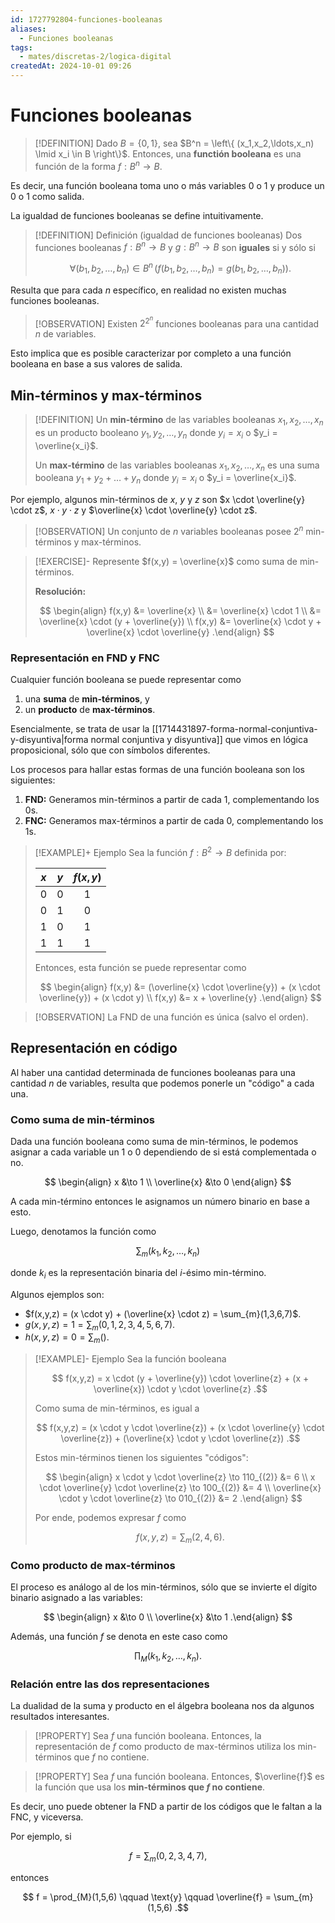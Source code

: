 ```yaml
---
id: 1727792804-funciones-booleanas
aliases:
  - Funciones booleanas
tags:
  - mates/discretas-2/logica-digital
createdAt: 2024-10-01 09:26
---
```


# Funciones booleanas

> [!DEFINITION]
> Dado $B = \left\{ 0, 1 \right\}$, sea $B^n = \left\{ (x_1,x_2,\ldots,x_n) \lmid x_i \in B \right\}$. Entonces, una **functión booleana** es una función de la forma $f: B^n \to B$.

Es decir, una función booleana toma uno o más variables $0$ o $1$ y produce un $0$ o $1$ como salida.

La igualdad de funciones booleanas se define intuitivamente.

> [!DEFINITION] Definición (igualdad de funciones booleanas)
> Dos funciones booleanas $f: B^n \to B$ y $g: B^n \to B$ son **iguales** si y sólo si
> 
> $$
> \forall (b_1,b_2,\ldots,b_n) \in B^n \, (f(b_1,b_2,\ldots,b_n) = g(b_1,b_2,\ldots,b_n))
> .$$

Resulta que para cada $n$ específico, en realidad no existen muchas funciones booleanas.

> [!OBSERVATION]
> Existen $2^{2^n}$ funciones booleanas para una cantidad $n$ de variables.

Esto implica que es posible caracterizar por completo a una función booleana en base a sus valores de salida.

## Min-términos y max-términos

> [!DEFINITION]
> Un **min-término** de las variables booleanas $x_1,x_2,\ldots,x_n$ es un producto booleano $y_1,y_2,\ldots,y_n$ donde $y_i = x_i$ o $y_i = \overline{x_i}$.
> 
> 
> Un **max-término** de las variables booleanas $x_1,x_2,\ldots,x_n$ es una suma booleana $y_1 + y_2 + \ldots + y_n$ donde $y_i = x_i$ o $y_i = \overline{x_i}$.

Por ejemplo, algunos min-términos de $x$, $y$ y $z$ son $x \cdot \overline{y} \cdot z$, $x \cdot y \cdot z$ y $\overline{x} \cdot \overline{y} \cdot z$.

> [!OBSERVATION]
> Un conjunto de $n$ variables booleanas posee $2^n$ min-términos y max-términos.

> [!EXERCISE]-
> Represente $f(x,y) = \overline{x}$ como suma de min-términos.
> 
> **Resolución:**
> 
> $$
> \begin{align}
> f(x,y) &= \overline{x} \\
>        &= \overline{x} \cdot 1 \\
>        &= \overline{x} \cdot (y + \overline{y}) \\
> f(x,y) &= \overline{x} \cdot y + \overline{x} \cdot \overline{y}
> .\end{align}
> $$

### Representación en FND y FNC

Cualquier función booleana se puede representar como

1. una **suma** de **min-términos**, y
2. un **producto** de **max-términos**.

Esencialmente, se trata de usar la [[1714431897-forma-normal-conjuntiva-y-disyuntiva|forma normal conjuntiva y disyuntiva]] que vimos en lógica proposicional, sólo que con símbolos diferentes.

Los procesos para hallar estas formas de una función booleana son los siguientes:

1. **FND:** Generamos min-términos a partir de cada $1$, complementando los $0$s.
2. **FNC:** Generamos max-términos a partir de cada $0$, complementando los $1$s.

> [!EXAMPLE]+ Ejemplo
> Sea la función $f: B^2 \to B$ definida por:
> 
> 
> | $x$ | $y$ | $f(x,y)$ |
> | :-: | :-: | :------: |
> | $0$ | $0$ | $1$      |
> | $0$ | $1$ | $0$      |
> | $1$ | $0$ | $1$      |
> | $1$ | $1$ | $1$      |
> 
> Entonces, esta función se puede representar como
> 
> $$
> \begin{align}
> f(x,y) &= (\overline{x} \cdot \overline{y}) + (x \cdot \overline{y}) + (x \cdot y) \\
> f(x,y) &= x + \overline{y}
> .\end{align}
> $$

> [!OBSERVATION]
> La FND de una función es única (salvo el orden).

## Representación en código

Al haber una cantidad determinada de funciones booleanas para una cantidad $n$ de variables, resulta que podemos ponerle un "código" a cada una.

### Como suma de min-términos

Dada una función booleana como suma de min-términos, le podemos asignar a cada variable un $1$ o $0$ dependiendo de si está complementada o no.

$$
\begin{align}
x &\to 1 \\
\overline{x} &\to 0
\end{align}
$$

A cada min-término entonces le asignamos un número binario en base a esto.

Luego, denotamos la función como

$$
\sum_{m}(k_1,k_2,\ldots,k_n)
$$

donde $k_i$ es la representación binaria del $i$-ésimo min-término.

Algunos ejemplos son:

- $f(x,y,z) = (x \cdot y) + (\overline{x} \cdot z) = \sum_{m}(1,3,6,7)$.
- $g(x,y,z) = 1 = \sum_{m}(0,1,2,3,4,5,6,7)$.
- $h(x,y,z) = 0 = \sum_{m}()$.

> [!EXAMPLE]- Ejemplo
> Sea la función booleana
> 
> $$
> f(x,y,z) = x \cdot (y + \overline{y}) \cdot \overline{z} + (x + \overline{x}) \cdot y \cdot \overline{z}
> .$$
> 
> Como suma de min-términos, es igual a
> 
> $$
> f(x,y,z) = (x \cdot y \cdot \overline{z}) + (x \cdot \overline{y} \cdot \overline{z}) + (\overline{x} \cdot y \cdot \overline{z})
> .$$
> 
> Estos min-términos tienen los siguientes "códigos":
> 
> $$
> \begin{align}
> x \cdot y \cdot \overline{z} \to 110_{(2)} &= 6 \\
> x \cdot \overline{y} \cdot \overline{z} \to 100_{(2)} &= 4 \\
> \overline{x} \cdot y \cdot \overline{z} \to 010_{(2)} &= 2
> .\end{align}
> $$
> 
> Por ende, podemos expresar $f$ como
> 
> $$
> f(x,y,z) = \sum_{m}(2,4,6)
> .$$

### Como producto de max-términos

El proceso es análogo al de los min-términos, sólo que se invierte el dígito binario asignado a las variables:

$$
\begin{align}
x &\to 0 \\
\overline{x} &\to 1
.\end{align}
$$

Además, una función $f$ se denota en este caso como

$$
\prod_{M}(k_1,k_2,\ldots,k_n)
.$$

### Relación entre las dos representaciones

La dualidad de la suma y producto en el álgebra booleana nos da algunos resultados interesantes.

> [!PROPERTY]
> Sea $f$ una función booleana. Entonces, la representación de $f$ como producto de max-términos utiliza los min-términos que $f$ no contiene.

> [!PROPERTY]
> Sea $f$ una función booleana. Entonces, $\overline{f}$ es la función que usa los **min-términos que $f$ no contiene**.

Es decir, uno puede obtener la FND a partir de los códigos que le faltan a la FNC, y viceversa.

Por ejemplo, si

$$
f = \sum_m (0,2,3,4,7)
,$$

entonces

$$
f = \prod_{M}(1,5,6) \qquad \text{y} \qquad \overline{f} = \sum_{m}(1,5,6)
.$$
